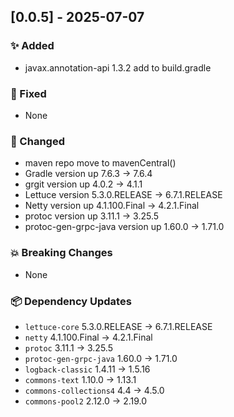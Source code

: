 ## \[0.0.5] - 2025-07-07

### ✨ Added

* javax.annotation-api 1.3.2 add to build.gradle 

### 🐛 Fixed

* None

### 🔧 Changed

* maven repo move to mavenCentral()
* Gradle version up 7.6.3 → 7.6.4
* grgit version up 4.0.2 → 4.1.1
* Lettuce version 5.3.0.RELEASE → 6.7.1.RELEASE
* Netty version up 4.1.100.Final → 4.2.1.Final
* protoc version up 3.11.1 →  3.25.5
* protoc-gen-grpc-java version up 1.60.0 → 1.71.0

### 💥 Breaking Changes

* None

### 📦 Dependency Updates

* `lettuce-core` 5.3.0.RELEASE → 6.7.1.RELEASE
* `netty` 4.1.100.Final → 4.2.1.Final
* `protoc` 3.11.1 → 3.25.5
* `protoc-gen-grpc-java` 1.60.0 → 1.71.0
* `logback-classic` 1.4.11 → 1.5.16
* `commons-text` 1.10.0 → 1.13.1
* `commons-collections4` 4.4 → 4.5.0
* `commons-pool2` 2.12.0 → 2.19.0
